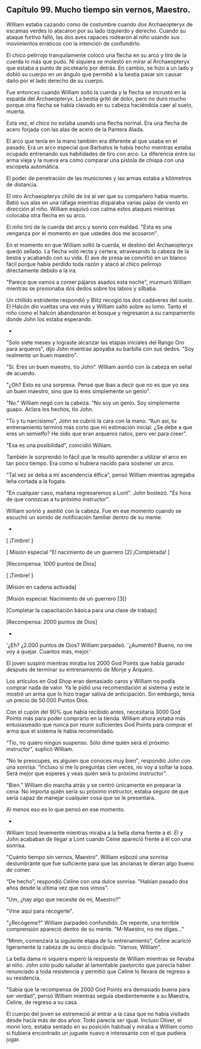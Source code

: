 
## Capítulo 99. Mucho tiempo sin vernos, Maestro.


William estaba cazando como de costumbre cuando dos Archaeopteryx de escamas verdes lo atacaron por su lado izquierdo y derecho. Cuando su ataque furtivo falló, las dos aves rapaces rodearon al niño usando sus movimientos erráticos con la intención de confundirlo.

El chico pelirrojo tranquilamente colocó una flecha en su arco y tiró de la cuerda lo más que pudo. Ni siquiera se molestó en mirar al Archaeopteryx que estaba a punto de picotearlo por detrás. En cambio, se hizo a un lado y dobló su cuerpo en un ángulo que permitió a la bestia pasar sin causar daño por el lado derecho de su cuerpo.

Fue entonces cuando William soltó la cuerda y la flecha se incrustó en la espalda del Archaeopteryx. La bestia gritó de dolor, pero no duró mucho porque otra flecha se había clavado en su cabeza haciéndola caer al suelo, muerta.

Esta vez, el chico no estaba usando una flecha normal. Era una flecha de acero forjada con las alas de acero de la Pantera Alada.

El arco que tenía en la mano también era diferente al que usaba en el pasado. Era un arco especial que Barbatos le había hecho mientras estaba ocupado entrenando sus habilidades de tiro con arco. La diferencia entre su arma vieja y la nueva era como comparar una pistola de chispa con una escopeta automática.

El poder de penetración de las municiones y las armas estaba a kilómetros de distancia.

El otro Archaeopteryx chilló de ira al ver que su compañero había muerto. Batió sus alas en una ráfaga mientras disparaba varias palas de viento en dirección al niño. William esquivó con calma estos ataques mientras colocaba otra flecha en su arco.

El niño tiró de la cuerda del arco y sonrió con maldad. "Esta es una venganza por el momento en que ustedes dos me acosaron".

En el momento en que William soltó la cuerda, el destino del Archaeopteryx quedó sellado. La flecha voló recta y certera, atravesando la cabeza de la bestia y acabando con su vida. El ave de presa se convirtió en un blanco fácil porque había perdido toda razón y atacó al chico pelirrojo directamente debido a la ira.

"Parece que vamos a comer pájaros asados ​​esta noche", murmuró William mientras se presionaba dos dedos sobre los labios y silbaba.

Un chillido estridente respondió y Blitz recogió los dos cadáveres del suelo. El Halcón dio vueltas una vez más y William saltó sobre su lomo. Tanto el niño como el halcón abandonaron el bosque y regresaron a su campamento donde John los estaba esperando.

-

"Solo siete meses y lograste alcanzar las etapas iniciales del Rango Oro para arqueros", dijo John mientras apoyaba su barbilla con sus dedos. "Soy realmente un buen maestro".

"Sí. Eres un buen maestro, tío John”. William asintió con la cabeza en señal de acuerdo.

"¿Oh? Esto es una sorpresa. Pensé que ibas a decir que no es que yo sea un buen maestro, sino que tú eres simplemente un genio”.

"No." William negó con la cabeza. “No soy un genio. Soy simplemente guapo. Aclara los hechos, tío John.

"Tú y tu narcisismo", John se cubrió la cara con la mano. “Aun así, tu entrenamiento terminó más corto que mi estimación inicial. ¿Se debe a que eres un semielfo? He oído que eran arqueros natos, pero ver para creer”.

"Esa es una posibilidad", coincidió William.

También le sorprendió lo fácil que le resultó aprender a utilizar el arco en tan poco tiempo. Era como si hubiera nacido para sostener un arco.

"Tal vez se deba a mi ascendencia élfica", pensó William mientras agregaba leña cortada a la fogata.

"En cualquier caso, mañana regresaremos a Lont". John bostezó. "Es hora de que conozcas a tu próximo instructor".

William sonrió y asintió con la cabeza. Fue en ese momento cuando se escuchó un sonido de notificación familiar dentro de su mente.

-

[ ¡Timbre! ]

[ Misión especial “El nacimiento de un guerrero [2] ¡Completada! ]

[Recompensa: 1000 puntos de Dios]

[ ¡Timbre! ]

[Misión en cadena activada]

[Misión especial: Nacimiento de un guerrero [3]]

[Completar la capacitación básica para una clase de trabajo]

[Recompensa: 2000 puntos de Dios]

-

'¿Eh? ¿2.000 puntos de Dios? William parpadeó. '¿Aumentó? Bueno, no me voy a quejar. Cuantos más, mejor.'

El joven suspiró mientras miraba los 2000 God Points que había ganado después de terminar su entrenamiento de Monje y Arquero.

Los artículos en God Shop eran demasiado caros y William no podía comprar nada de valor. Ya le pidió una recomendación al sistema y este le mostró un arma que lo hizo tragar saliva de anticipación. Sin embargo, tenía un precio de 50.000 Puntos Dios.

Con el cupón del 90% que había recibido antes, necesitaría 3000 God Points más para poder comprarlo en la tienda. William ahora estaba más entusiasmado que nunca por reunir suficientes God Points para comprar el arma que el sistema le había recomendado.

“Tío, no quiero ningún suspenso. Sólo dime quién será el próximo instructor”, suplicó William.

"No te preocupes, es alguien que conoces muy bien", respondió John con una sonrisa. “Incluso si me lo preguntas cien veces, no voy a soltar la sopa. Será mejor que esperes y veas quién será tu próximo instructor”.

"Bien." William dio marcha atrás y se centró únicamente en preparar la cena. No importa quién sería su próximo instructor, estaba seguro de que sería capaz de manejar cualquier cosa que se le presentara.

Al menos eso es lo que pensó en ese momento.

-

William tosió levemente mientras miraba a la bella dama frente a él. Él y John acababan de llegar a Lont cuando Ceine apareció frente a él con una sonrisa.

"Cuánto tiempo sin vernos, Maestro". William esbozó una sonrisa deslumbrante que fue suficiente para que las ancianas le dieran algo bueno de comer.

“De hecho”, respondió Celine con una dulce sonrisa. "Habían pasado dos años desde la última vez que nos vimos".

"Um, ¿hay algo que necesite de mí, Maestro?"

"Vine aquí para recogerte".

"¿Recógeme?" William parpadeó confundido. De repente, una terrible comprensión apareció dentro de su mente. "M-Maestro, no me digas..."

“Mmm, comenzará la siguiente etapa de tu entrenamiento”, Celine acarició ligeramente la cabeza de su único discípulo. "Vamos, William".

La bella dama ni siquiera esperó la respuesta de William mientras se llevaba al niño. John solo pudo saludar al lamentable pastorcito que parecía haber renunciado a toda resistencia y permitió que Celine lo llevara de regreso a su residencia.

"Sabía que la recompensa de 2000 God Points era demasiado buena para ser verdad", pensó William mientras seguía obedientemente a su Maestra, Celine, de regreso a su casa.

El cuerpo del joven se estremeció al entrar a la casa que no había visitado desde hacía más de dos años. Todo parecía ser igual. Incluso Oliver, el mono loro, estaba sentado en su posición habitual y miraba a William como si hubiera encontrado un juguete nuevo e interesante con el que pudiera jugar.
